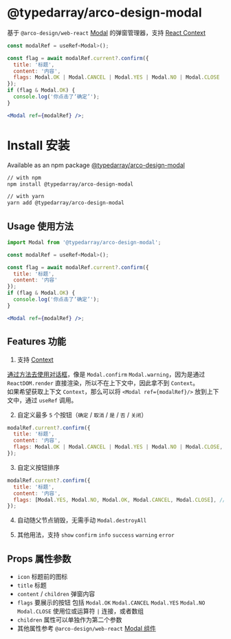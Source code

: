 # @typedarray/arco-design-modal

基于 `@arco-design/web-react` [Modal](https://arco.design/react/components/modal) 的弹窗管理器，支持 [React Context](https://reactjs.org/docs/context.html)

```jsx
const modalRef = useRef<Modal>();

const flag = await modalRef.current?.confirm({
  title: '标题',
  content: '内容',
  flags: Modal.OK | Modal.CANCEL | Modal.YES | Modal.NO | Modal.CLOSE
});
if (flag & Modal.OK) {
  console.log('你点击了‘确定’');
}

<Modal ref={modalRef} />;
```

# Install 安装

Available as an npm package [@typedarray/arco-design-modal](https://www.npmjs.com/package/@typedarray/arco-design-modal)

```sh
// with npm
npm install @typedarray/arco-design-modal

// with yarn
yarn add @typedarray/arco-design-modal
```

## Usage 使用方法

```jsx
import Modal from '@typedarray/arco-design-modal';

const modalRef = useRef<Modal>();

const flag = await modalRef.current?.confirm({
  title: '标题',
  content: '内容'
});
if (flag & Modal.OK) {
  console.log('你点击了‘确定’');
}

<Modal ref={modalRef} />;
```

## Features 功能

1. 支持 [Context](https://reactjs.org/docs/context.html)

[通过方法去使用对话框](https://arco.design/react/components/modal)，像是 `Modal.confirm` `Modal.warning`，因为是通过 `ReactDOM.render` 直接渲染，所以不在上下文中，因此拿不到 `Context`。  
如果希望获取上下文 `Context`，那么可以将 `<Modal ref={modalRef}/>` 放到上下文中，通过 `useRef` 调用。

2. 自定义最多 `5` 个按钮（`确定` / `取消` / `是` / `否` / `关闭`）

```jsx
modalRef.current?.confirm({
  title: '标题',
  content: '内容',
  flags: Modal.OK | Modal.CANCEL | Modal.YES | Modal.NO | Modal.CLOSE, // 需要显示的按钮
});
```

3. 自定义按钮排序

```jsx
modalRef.current?.confirm({
  title: '标题',
  content: '内容',
  flags: [Modal.YES, Modal.NO, Modal.OK, Modal.CANCEL, Modal.CLOSE], // 按钮按数组排序
});
```

4. 自动随父节点销毁，无需手动 `Modal.destroyAll`

5. 其他用法，支持 `show` `confirm` `info` `success` `warning` `error`

## Props 属性参数

- `icon` 标题前的图标
- `title` 标题
- `content` / `children` 弹窗内容
- `flags` 要展示的按钮 包括 `Modal.OK` `Modal.CANCEL` `Modal.YES` `Modal.NO` `Modal.CLOSE` 使用位或运算符 `|` 连接，或者数组
- `children` 属性可以单独作为第二个参数
- 其他属性参考 `@arco-design/web-react` [Modal 组件](https://arco.design/react/components/modal)

